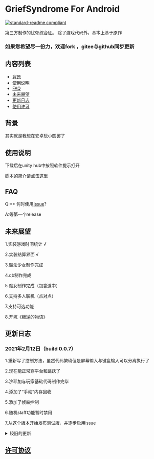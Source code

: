 #  GriefSyndrome For Android

[![standard-readme compliant](https://img.shields.io/badge/readme%20style-standard-brightgreen.svg?style=flat-square)](https://github.com/RichardLitt/standard-readme)

第三方制作的忧郁综合征。
除了游戏代码外，基本上基于原作

 
### 如果您希望尽一份力，欢迎fork ，gitee与github同步更新

## 内容列表

- [背景](#背景)
- [使用说明](#使用说明)
- [FAQ](#FAQ)
- [未来展望](#未来展望)
- [更新日志](#更新日志)
- [使用许可](#使用许可)

## 背景

其实就是我想在安卓玩小圆罢了

## 使用说明

下载后在unity hub中按照软件提示打开

脚本的简介请点击[这里](Dev.md) 

## FAQ

Q:** 何时使用[Issue](https://gitee.com/pureamaya/GriefSyndrome-For-Android/issues)?

A:等第一个release

## 未来展望

1.实装游戏时间统计 √

2.实装结算界面 √

3.魔法少女制作完成

4.qb制作完成

5.魔女制作完成（包含道中）

6.支持多人联机（点对点）

7.支持可选功能

8.开坑《叛逆的物语》

## 更新日志

###  2021年2月12日（build 0.0.7）

1.重新写了控制方法，虽然代码繁琐但是屏幕输入与键盘输入可以分离执行了

2.现在能正常穿平台和跳跃了

3.沙耶加与玩家基础代码制作完毕

4.添加了“手动”内存回收

5.添加了帧率控制

6.随机staff功能暂时禁用

7.从这个版本开始发布测试版，并逐步启用issue


<details>
 
  <summary>较旧的更新</summary>
 
 暂无

</details>

## [许可协议](LICENSE)

